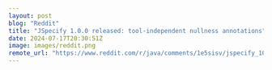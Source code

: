 ```yaml
---
layout: post
blog: "Reddit"
title: "JSpecify 1.0.0 released: tool-independent nullness annotations"
date: 2024-07-17T20:30:51Z
image: images/reddit.png
remote_url: "https://www.reddit.com/r/java/comments/1e5sisv/jspecify_100_released_toolindependent_nullness/"
---
```

